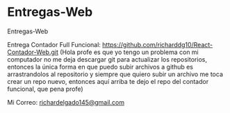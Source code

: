 # Entregas-Web
Entregas-Web

Entrega Contador Full Funcional: https://github.com/richarddg10/React-Contador-Web.git
(Hola profe es que yo tengo un problema con mi computador no me deja descargar git para actualizar los repositorios, entonces la única forma en que puedo subir archivos a github es arrastrandolos al repositorio y siempre que quiero subir un archivo me toca crear un repo nuevo, entonces aquí arriba te dejo el repo del contador funcional, que pena profe)

Mi Correo: richardelgado145@gmail.com
